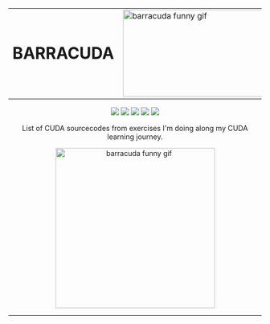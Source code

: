 <div align="center">
  
<table align="center" border="0" style="border: none;">
  <tr>
    <td style="vertical-align: middle; text-align: right; padding-right: 10px;border: none;">
      <h1 style="margin: 0; border: none; text-decoration: none;">BARRACUDA</h1>
    </td>
    <td style="vertical-align: middle; text-align: left;border: none;">
      <img alt="barracuda funny gif" width="316" height="173" src="https://github.com/user-attachments/assets/9ac50d16-5654-4cad-ad5a-0e998f671690">
    </td>
  </tr>
</table>

  <p>
    <img src="https://img.shields.io/github/created-at/franlo42/barracuda?logo=mongodb">
    <img src="https://img.shields.io/github/contributors/franlo42/barracuda?logo=draugiemdotlv">
    <img src="https://img.shields.io/github/languages/top/franlo42/barracuda?logo=academia">
    <img src="https://img.shields.io/github/last-commit/franlo42/barracuda?logo=n8n&logoColor=%2320BEFF">
    <img src="https://img.shields.io/github/repo-size/franlo42/barracuda?logo=transmission">
  </p>

  <p>
    List of CUDA sourcecodes from exercises I'm doing along my CUDA learning journey.
  </p>
  
<img alt="barracuda funny gif" width="317" height="319" src="https://github.com/cat-milk/Anime-Girls-Holding-Programming-Books/blob/master/Cuda/Yamada_Anna_Holding_Cuda_By_Example.png?raw=true">

</div>

---

